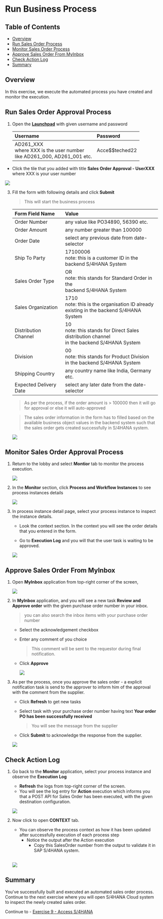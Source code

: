 # Run Business Process

## Table of Contents
- [Overview](#overview)
- [Run Sales Order Process](#executeprocess)
- [Monitor Sales Order Process](#monitorprocess)
- [Approve Sales Order From MyInbox](#inbox)
- [Check Action Log ](#actionlog)
- [Summary](#summary)

## Overview <a name="overview"></a>
In this exercise, we execute the automated process you have created and monitor the execution.

## Run Sales Order Approval Process <a name="executeprocess"></a>

1. Open the **[Launchpad](https://ad261-8v1n91fq.launchpad.cfapps.us10.hana.ondemand.com/site?siteId=493b85d5-0ecb-4a68-859b-e97e8ee1bf20#Shell-home)** with given username and password

    | Username | Password    |
    | :------------- | :------------- |
    | AD261_XXX <br> where XXX is the user number <br> like AD261_000, AD261_001 etc.       | Acce$$teched22     |


  - Click the tile that you added with title **Sales Order Approval - UserXXX** where XXX is your user number

  ![](images/RunProcess-01.jpg)

3. Fill the form with following details and click **Submit**
    > This will start the business process

    | Form Field Name | Value    |
    | :------------- | :------------- |
    | Order Number  | any value like PO34890, 56390 etc. |
    | Order Amount | any number greater than 100000 |
    | Order Date | select any previous date from date-selector |
    | Ship To Party | 17100006 <br> note: this is a customer ID in the <br> backend S/4HANA System|
    | Sales Order Type | OR <br> note: this stands for Standard Order  in the <br> backend S/4HANA System|
    | Sales Organization | 1710 <br> note: this is the organisation ID already <br> existing in the backend S/4HANA System|
    | Distribution Channel | 10 <br> note: this stands for Direct Sales distribution channel <br> in the backend S/4HANA System|
    | Division | 00 <br> note: this stands for Product Division <br> in the backend S/4HANA System|
    | Shipping Country | any country name like India, Germany etc. |
    | Expected Delivery Date |  select any later date from the date-selector |

    > As per the process, if the order amount is > 100000 then it will go for approval or else it will auto-approved

    > The sales order information in the form has to filled based on the available business object values in the backend system such that the sales order gets created successfully in S/4HANA system.

    ![](images/RunProcess-02.png)

## Monitor Sales Order Approval Process <a name="monitorprocess"></a>

1. Return to the lobby and select **Montior** tab to monitor the process execution.

    ![](images/RunProcess-03.jpg)


2. In the **Monitor** section, click **Process and Workflow Instances** to see process instances details

      ![](images/RunProcess-04.jpg)

3. In process instance detail page, select your process instance to inspect the instance details.

      - Look the context section. In the context you will see the order details that you entered in the form.

      - Go to **Execution Log** and you will that the user task is waiting to be approved.

      ![](images/RunProcess-05.png)

## Approve Sales Order From MyInbox <a name="inbox"></a>

1. Open **MyInbox** application from top-right corner of the screen,

      ![](images/RunProcess-05a.png)

2. In **MyInbox** application, and you will see a new task **Review and Approve order** with the given purchase order number in your inbox.

    > you can also search the inbox items with your purchase order number

    - Select the acknowledgement checkbox
    - Enter any comment of you choice
        > This comment will be sent to the requestor during final notification.

    - Click **Approve**

      ![](images/RunProcess-06.png)

3. As per the process, once you approve the sales order - a explicit notification task is send to the approver to inform him of the approval with the comment from the supplier.

    - Click **Refresh** to get new tasks
    - Select task with your purchase order number having text **Your order PO has been successfully received**  

         > You will see the message from the supplier

    - Click **Submit** to acknowledge the response from the supplier.

    ![](images/RunProcess-07.png)


## Check Action Log <a name="actionlog"></a>

1. Go back to the **Monitor** application, select your process instance and observe the **Execution Log**

    - **Refresh** the logs from top-right corner of the screen.
    - You will see the log entry for **Action** execution which informs you that a POST API for Sales Order has been executed, with the given destination configuration.

    ![](images/RunProcess-08.png)

2. Now click to open **CONTEXT** tab.

    - You can observe the process context as how it has been updated after successfully execution of each process step
      - Notice the output after the Action execution
        - Copy this SalesOrder number from the output to validate it in
      SAP S/4HANA system.

    <br> ![](images/RunProcess-09.png)

## Summary <a name="summary"></a>

You've successfully built and executed an automated sales order process. Continue to the next exercise where you will open S/4HANA Cloud system to inspect the newly created sales order.

Continue to - [Exercise 9 - Access S/4HANA](../9_AccessS4HANA/README.md)
